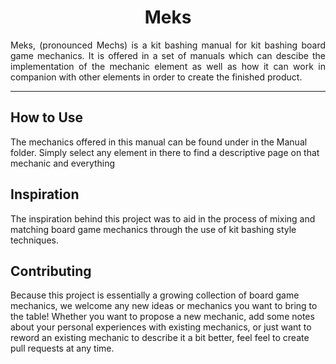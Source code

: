 # <div align="center">Meks</div>
<p align="justify">Meks, (pronounced Mechs) is a kit bashing manual for kit bashing board game mechanics. It is offered in a set of manuals which can descibe the implementation of the mechanic element as well as how it can work in companion with other elements in order to create the finished product.</p>

---

## How to Use
The mechanics offered in this manual can be found under in the Manual folder. Simply select any element in there to find a descriptive page on that mechanic and everything 

## Inspiration
The inspiration behind this project was to aid in the process of mixing and matching board game mechanics through the use of kit bashing style techniques.

## Contributing
Because this project is essentially a growing collection of board game mechanics, we welcome any new ideas or mechanics you want to bring to the table! Whether you want to propose a new mechanic, add some notes about your personal experiences with existing mechanics, or just want to reword an existing mechanic to describe it a bit better, feel feel to create pull requests at any time.
